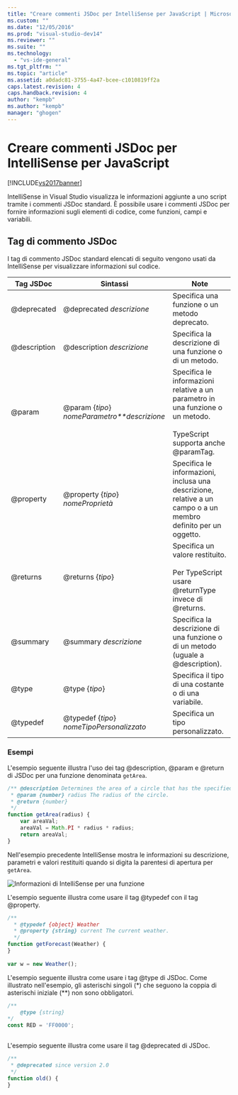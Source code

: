```yaml
---
title: "Creare commenti JSDoc per IntelliSense per JavaScript | Microsoft Docs"
ms.custom: ""
ms.date: "12/05/2016"
ms.prod: "visual-studio-dev14"
ms.reviewer: ""
ms.suite: ""
ms.technology: 
  - "vs-ide-general"
ms.tgt_pltfrm: ""
ms.topic: "article"
ms.assetid: a0dadc81-3755-4a47-bcee-c1010819ff2a
caps.latest.revision: 4
caps.handback.revision: 4
author: "kempb"
ms.author: "kempb"
manager: "ghogen"
---
```

# Creare commenti JSDoc per IntelliSense per JavaScript
[!INCLUDE[vs2017banner](../code-quality/includes/vs2017banner.md)]

IntelliSense in Visual Studio visualizza le informazioni aggiunte a uno script tramite i commenti JSDoc standard.  È possibile usare i commenti JSDoc per fornire informazioni sugli elementi di codice, come funzioni, campi e variabili.  
  
## Tag di commento JSDoc  
 I tag di commento JSDoc standard elencati di seguito vengono usati da IntelliSense per visualizzare informazioni sul codice.  
  
|Tag JSDoc|Sintassi|Note|  
|---------------|--------------|----------|  
|@deprecated|@deprecated *descrizione*|Specifica una funzione o un metodo deprecato.|  
|@description|@description *descrizione*|Specifica la descrizione di una funzione o di un metodo.|  
|@param|@param {*tipo*} *nomeParametro**descrizione*|Specifica le informazioni relative a un parametro in una funzione o un metodo.<br /><br /> TypeScript supporta anche @paramTag.|  
|@property|@property {*tipo*} *nomeProprietà*|Specifica le informazioni, inclusa una descrizione, relative a un campo o a un membro definito per un oggetto.|  
|@returns|@returns {*tipo*}|Specifica un valore restituito.<br /><br /> Per TypeScript usare @returnType invece di @returns.|  
|@summary|@summary *descrizione*|Specifica la descrizione di una funzione o di un metodo \(uguale a @description\).|  
|@type|@type {*tipo*}|Specifica il tipo di una costante o di una variabile.|  
|@typedef|@typedef {*tipo*} *nomeTipoPersonalizzato*|Specifica un tipo personalizzato.|  
  
### Esempi  
 L'esempio seguente illustra l'uso dei tag @description, @param e @return di JSDoc per una funzione denominata `getArea`.  
  
```javascript  
/** @description Determines the area of a circle that has the specified radius parameter.  
 * @param {number} radius The radius of the circle.  
 * @return {number}  
 */  
function getArea(radius) {  
    var areaVal;  
    areaVal = Math.PI * radius * radius;  
    return areaVal;  
}  
```  
  
 Nell'esempio precedente IntelliSense mostra le informazioni su descrizione, parametri e valori restituiti quando si digita la parentesi di apertura per `getArea`.  
  
 ![Informazioni di IntelliSense per una funzione](~/ide/media/js_intellisense_jsdoc_comments.png "JS\_IntelliSense\_JSDoc\_Comments")  
  
 L'esempio seguente illustra come usare il tag @typedef con il tag @property.  
  
```javascript  
/**  
  * @typedef {object} Weather  
  * @property {string} current The current weather.  
  */  
function getForecast(Weather) {  
}  
  
var w = new Weather();  
```  
  
 L'esempio seguente illustra come usare i tag @type di JSDoc.  Come illustrato nell'esempio, gli asterischi singoli \(\*\) che seguono la coppia di asterischi iniziale \(\*\*\) non sono obbligatori.  
  
```javascript  
/**  
    @type {string}  
*/  
const RED = 'FF0000';  
  
```  
  
 L'esempio seguente illustra come usare il tag @deprecated di JSDoc.  
  
```javascript  
/**  
 * @deprecated since version 2.0  
 */  
function old() {  
}  
```